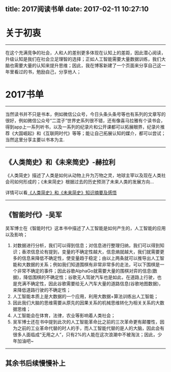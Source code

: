 title: 2017阅读书单
date: 2017-02-11 10:27:10
---

# 关于初衷

****

在这个充满竞争的社会，人和人的差别更多体现在认知上的差距，因此潜心阅读，升级认知是我们在社会立足理智的选择；正如人工智能需要大量数据训练，我们大脑也需要大量的认知来提升思维；因此，我在博客新建了一个页面来分享自己这一年里看过的书，勉励自己，分享他人；

# 2017书单

***

当然读书并不只是书本，例如微信公众号，今日头条头条号等也有系列的文章写的很好，例如微信公众号“二混子”世界史系列很不错，还有像喜马拉雅有个读书会，得到app上一系列听书，以及一系列的纪录片和公开课都可以拓展眼界，纪录片推荐《大国崛起》和《互联网时代》等等；能让自己拓展认知的媒介，都可以尝试；当然这里分享主要以书本为主.


------

## 《人类简史》和《未来简史》-赫拉利

《人类简史》描述了人类是如何从动物上升为万物之灵，地球主宰以及现在人类社会司如何形成的；《未来简史》根据过去的历史预测了未来人类的发展方向...

详情可以看[《人类简史》和《未来简史》知识摘要及感悟](http://luodw.cc/2017/02/18/mankind/#more "")

----

## 《智能时代》-吴军 

吴军博士在《智能时代》这本书中描述了人工智能是如何产生的，人工智能的应用以及影响；
1. 对数据进行分析，我们可以得到信息；对信息进行整理归纳，我们可以得到知识；香浓信息论有提到，变量的不确定性越大，信息熵就越大，我们就需要更多的信息来降低不确定性，使变量趋于稳定；由以上两条就可以推导出人工智能和大数据的关系；例如我们知道围棋有非常非常多的走法，可以下围棋是一个非常不确定的事件；因此谷歌AlphaGo就需要大量的围棋对弈的信息(数据)，降低围棋的不确定性；谷歌无人驾驶汽车也是如此，在道路上行驶，也是充满不确定性，因此谷歌需要给无人汽车大量的道路信息(谷歌地图数据)，来降低道路行驶的不确定性；
2. 人工智能本质上是大数据的一个应用，利用大数据+算法训练出人工智能；
3. 因此我们大脑的思维需要从原先的因果关系的机械思维转化为相关关系的大数据思维；
4. 人工智能会在体育，法律，农业等影响着人类社会；
5. 吴军博士还在书中提到此次的人工智能革命比之前的三次革命更有颠覆性，因为之前的工业革命代替的时人的手，而人工智能代替的是人的大脑，因此会有很多人面临成“无用之人”，只有2%的人能在这次浪潮中不被淘汰；因此，少年加油吧~

----

## 其余书后续慢慢补上


